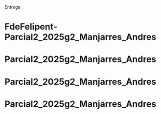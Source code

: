 Entrega
# FdeFelipent-Parcial2_2025g2_Manjarres_Andres
# Parcial2_2025g2_Manjarres_Andres
# Parcial2_2025g2_Manjarres_Andres
# Parcial2_2025g2_Manjarres_Andres
